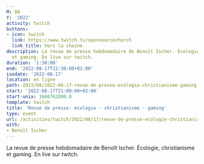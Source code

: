 ```yaml
---
M: 08
Y: '2022'
activity: twitch
buttons:
- icon: twitch
  link: https://www.twitch.tv/opensourcechurch
  link_title: Vers la chaine
description: La revue de presse hebdomadaire de Benoît Ischer. Écologie, christianisme
  et gaming. En live sur twitch.
duration: '1:30:00'
end: '2022-08-17T22:30:00+02:00'
isodate: '2022-08-17'
location: en ligne
path: 2022/08/2022-08-17-revue-de-presse-ecologie-christianisme-gaming.md
start: '2022-08-17T21:00:00+02:00'
start-unix: 1660762800.0
template: twitch
title: 'Revue de presse: écologie - christianisme - gaming'
type: event
url: /activities/twitch/2022/08/17/revue-de-presse-ecologie-christianisme-gaming
with:
- Benoît Ischer
---
```

La revue de presse hebdomadaire de Benoît Ischer. Écologie, christianisme et gaming. En live sur twitch.
